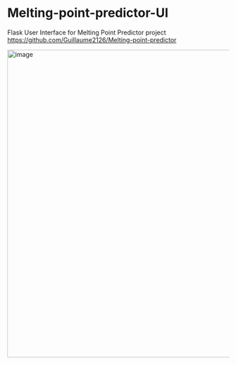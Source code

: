# Melting-point-predictor-UI


Flask User Interface for Melting Point Predictor project https://github.com/Guillaume2126/Melting-point-predictor


<img width="700" alt="image" src="https://github.com/lccopy/Melting-point-predictor-UI/assets/111251905/0b4c51db-60d8-47e6-a70d-fed5a1968931">
